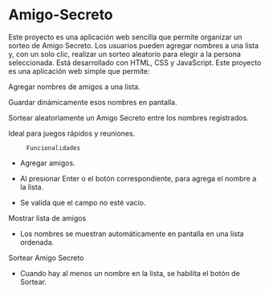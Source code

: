 # Amigo-Secreto
Este proyecto es una aplicación web sencilla que permite organizar un sorteo de Amigo Secreto. Los usuarios pueden agregar nombres a una lista y, con un solo clic, realizar un sorteo aleatorio para elegir a la persona seleccionada. Está desarrollado con HTML, CSS y JavaScript.
Este proyecto es una aplicación web simple que permite:

Agregar nombres de amigos a una lista.

Guardar dinámicamente esos nombres en pantalla.

Sortear aleatoriamente un Amigo Secreto entre los nombres registrados.

Ideal para juegos rápidos y reuniones.

         Funcionalidades

- Agregar amigos.
  
- Al presionar Enter o el botón correspondiente, para agrega el nombre a la lista.

- Se valida que el campo no esté vacío.

Mostrar lista de amigos

- Los nombres se muestran automáticamente en pantalla en una lista ordenada.

Sortear Amigo Secreto

- Cuando hay al menos un nombre en la lista, se habilita el botón de Sortear.

